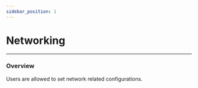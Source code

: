 ```yaml
---
sidebar_position: 1
---
```


# Networking

---

### Overview

Users are allowed to set network related configurations.
